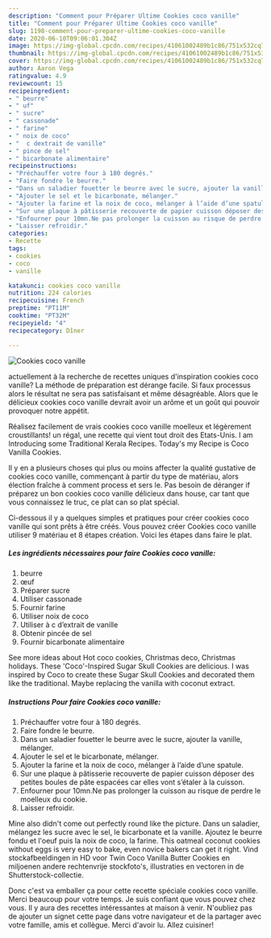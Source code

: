 ```yaml
---
description: "Comment pour Préparer Ultime Cookies coco vanille"
title: "Comment pour Préparer Ultime Cookies coco vanille"
slug: 1198-comment-pour-preparer-ultime-cookies-coco-vanille
date: 2020-06-10T09:06:01.304Z
image: https://img-global.cpcdn.com/recipes/41061002489b1c86/751x532cq70/cookies-coco-vanille-photo-principale-de-la-recette.jpg
thumbnail: https://img-global.cpcdn.com/recipes/41061002489b1c86/751x532cq70/cookies-coco-vanille-photo-principale-de-la-recette.jpg
cover: https://img-global.cpcdn.com/recipes/41061002489b1c86/751x532cq70/cookies-coco-vanille-photo-principale-de-la-recette.jpg
author: Aaron Vega
ratingvalue: 4.9
reviewcount: 15
recipeingredient:
- " beurre"
- " uf"
- " sucre"
- " cassonade"
- " farine"
- " noix de coco"
- "  c dextrait de vanille"
- " pince de sel"
- " bicarbonate alimentaire"
recipeinstructions:
- "Préchauffer votre four à 180 degrés."
- "Faire fondre le beurre."
- "Dans un saladier fouetter le beurre avec le sucre, ajouter la vanille, mélanger."
- "Ajouter le sel et le bicarbonate, mélanger."
- "Ajouter la farine et la noix de coco, mélanger à l’aide d’une spatule."
- "Sur une plaque à pâtisserie recouverte de papier cuisson déposer des petites boules de pâte espacées car elles vont s’étaler à la cuisson."
- "Enfourner pour 10mn.Ne pas prolonger la cuisson au risque de perdre le moelleux du cookie."
- "Laisser refroidir."
categories:
- Recette
tags:
- cookies
- coco
- vanille

katakunci: cookies coco vanille 
nutrition: 224 calories
recipecuisine: French
preptime: "PT11M"
cooktime: "PT32M"
recipeyield: "4"
recipecategory: Dîner

---
```



![Cookies coco vanille](https://img-global.cpcdn.com/recipes/41061002489b1c86/751x532cq70/cookies-coco-vanille-photo-principale-de-la-recette.jpg)

actuellement à la recherche de recettes uniques d'inspiration cookies coco vanille? La méthode de préparation est dérange facile. Si faux processus alors le résultat ne sera pas satisfaisant et même désagréable. Alors que le délicieux cookies coco vanille devrait avoir un arôme et un goût qui pouvoir provoquer notre appétit.

Réalisez facilement de vrais cookies coco vanille moelleux et légèrement croustillants! un régal, une recette qui vient tout droit des Etats-Unis. I am Introducing some Traditional Kerala Recipes. Today&#39;s my Recipe is Coco Vanilla Cookies.

Il y en a plusieurs choses qui plus ou moins affecter la qualité gustative de cookies coco vanille, commençant à partir du type de matériau, alors élection fraîche à comment process et sers le. Pas besoin de déranger if préparez un bon cookies coco vanille délicieux dans house, car tant que vous connaissez le truc, ce plat can so plat spécial.


Ci-dessous il y a quelques simples et pratiques pour créer cookies coco vanille qui sont prêts à être créés. Vous pouvez créer Cookies coco vanille utiliser 9 matériau et 8 étapes création. Voici les étapes dans faire le plat.

<!--inarticleads1-->

##### Les ingrédients nécessaires pour faire Cookies coco vanille:

1.   beurre
1.   œuf
1. Préparer  sucre
1. Utiliser  cassonade
1. Fournir  farine
1. Utiliser  noix de coco
1. Utiliser  à c d’extrait de vanille
1. Obtenir  pincée de sel
1. Fournir  bicarbonate alimentaire


See more ideas about Hot coco cookies, Christmas deco, Christmas holidays. These &#39;Coco&#39;-Inspired Sugar Skull Cookies are delicious. I was inspired by Coco to create these Sugar Skull Cookies and decorated them like the traditional. Maybe replacing the vanilla with coconut extract. 

<!--inarticleads2-->

##### Instructions Pour faire Cookies coco vanille:

1. Préchauffer votre four à 180 degrés.
1. Faire fondre le beurre.
1. Dans un saladier fouetter le beurre avec le sucre, ajouter la vanille, mélanger.
1. Ajouter le sel et le bicarbonate, mélanger.
1. Ajouter la farine et la noix de coco, mélanger à l’aide d’une spatule.
1. Sur une plaque à pâtisserie recouverte de papier cuisson déposer des petites boules de pâte espacées car elles vont s’étaler à la cuisson.
1. Enfourner pour 10mn.Ne pas prolonger la cuisson au risque de perdre le moelleux du cookie.
1. Laisser refroidir.


Mine also didn&#39;t come out perfectly round like the picture. Dans un saladier, mélangez les sucre avec le sel, le bicarbonate et la vanille. Ajoutez le beurre fondu et l&#39;oeuf puis la noix de coco, la farine. This oatmeal coconut cookies without eggs is very easy to bake, even novice bakers can get it right. Vind stockafbeeldingen in HD voor Twin Coco Vanilla Butter Cookies en miljoenen andere rechtenvrije stockfoto&#39;s, illustraties en vectoren in de Shutterstock-collectie. 


Donc c'est va emballer ça pour cette recette spéciale cookies coco vanille. Merci beaucoup pour votre temps. Je suis confiant que vous pouvez chez vous. Il y aura des recettes  intéressantes at maison à venir. N'oubliez pas de ajouter un signet cette page dans votre navigateur et de la partager avec votre famille, amis et collègue. Merci d'avoir lu. Allez cuisiner!
